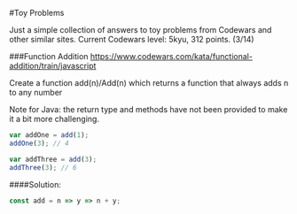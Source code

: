 #Toy Problems

Just a simple collection of answers to toy problems from Codewars and other similar sites.
Current Codewars level: 5kyu, 312 points. (3/14)

###Function Addition
https://www.codewars.com/kata/functional-addition/train/javascript

Create a function add(n)/Add(n) which returns a function that always adds n to any number

Note for Java: the return type and methods have not been provided to make it a bit more challenging.

```javascript
var addOne = add(1);
addOne(3); // 4

var addThree = add(3);
addThree(3); // 6
```

####Solution:

```javascript
const add = n => y => n + y;
```
